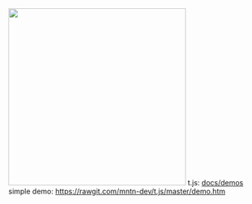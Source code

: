<img src="https://mntn-dev.github.io/t.js/t.js.png" height="350" width="350"/>
t.js: <a target="_blank" href="https://mntn-dev.github.io/t.js/">docs/demos</a><br/>
simple demo: <a target="_blank" href="https://rawgit.com/mntn-dev/t.js/master/demo.htm">https://rawgit.com/mntn-dev/t.js/master/demo.htm</a>

